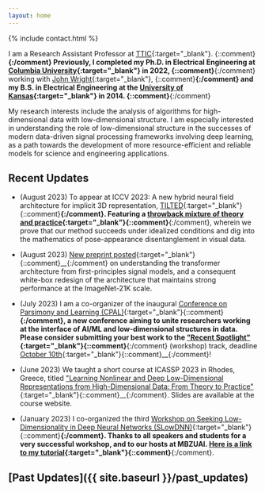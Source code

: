 ```yaml
---
layout: home
---
```



{% include contact.html %}

I am a Research Assistant Professor at [TTIC](https://ttic.edu){:target="_blank"}. {::comment}__{:/comment}
Previously, I completed my Ph.D. in Electrical Engineering at [Columbia University](https://ee.columbia.edu){:target="_blank"} in 2022, {::comment}__{:/comment}
working with [John
Wright](http://www.columbia.edu/~jw2966/){:target="_blank"}, {::comment}__{:/comment}
and my B.S. in Electrical Engineering at the [University of
Kansas](https://eecs.ku.edu){:target="_blank"} in 2014. {::comment}__{:/comment}

My research interests include the analysis
of algorithms for high-dimensional data with low-dimensional structure.
I am especially interested in understanding the role of low-dimensional
structure in the successes of modern data-driven signal processing frameworks
involving deep learning, as a path towards the development of more
resource-efficient and reliable models for science and engineering
applications.

## Recent Updates

- (August 2023) To appear at ICCV 2023: A new hybrid neural field architecture
  for implicit 3D representation,
  [TILTED](https://brentyi.github.io/tilted/){:target="_blank"}{::comment}__{:/comment}.
  Featuring a [throwback mixture of theory and
  practice](http://arxiv.org/abs/2308.15461){:target="_blank"}{::comment}__{:/comment},
  wherein we prove that our method
  succeeds under idealized conditions and dig into the mathematics of
  pose-appearance disentanglement in visual data.

- (August 2023) [New preprint posted](https://arxiv.org/abs/2306.01129){:target="_blank"}{::comment}__{:/comment}
  on understanding the transformer architecture from first-principles signal
  models, and a consequent white-box redesign of the architecture that
  maintains strong performance at the ImageNet-21K scale.

- (July 2023) I am a co-organizer of the inaugural [Conference on Parsimony and Learning
  (CPAL)](https://cpal.cc){:target="_blank"}{::comment}__{:/comment}, a new
  conference aiming to unite researchers working at the interface of AI/ML and
  low-dimensional structures in data. Please consider submitting your best work
  to the ["Recent Spotlight"](https://cpal.cc/tracks/#recent-spotlight-track-non-archival){:target="_blank"}{::comment}__{:/comment} (workshop) track, 
  deadline [October 10th](https://cpal.cc/deadlines/#conference-submission-recent-spotlight-track){:target="_blank"}{::comment}__{:/comment}!

- (June 2023) We taught a short course at ICASSP 2023 in Rhodes, Greece, titled
  ["Learning Nonlinear and Deep Low-Dimensional Representations from High-Dimensional Data: From Theory to Practice"](https://highdimdata-lowdimmodels-tutorial.github.io/){:target="_blank"}{::comment}__{:/comment}.
  Slides are available at the course website.

- (January 2023) I co-organized the third [Workshop on Seeking Low-Dimensionality in Deep Neural Networks (SLowDNN)](https://slowdnn-workshop.github.io/){:target="_blank"}{::comment}__{:/comment}. Thanks to all speakers and
  students for a very successful workshop, and to our hosts at MBZUAI.
  [Here is a link to my tutorial](https://www.youtube.com/watch?v=EO39D_Jfq_E&t=3s&pp=ygUMc2FtIGJ1Y2hhbmFu){:target="_blank"}{::comment}__{:/comment}.


## [Past Updates]({{ site.baseurl }}/past_updates)
